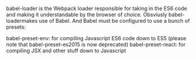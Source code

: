 babel-loader is the Webpack loader responsible for taking in the ES6 code and making it understandable by the browser of choice.
Obsviusly babel-loadermakes use of Babel. And Babel must be configured to use a bunch of presets:

babel-preset-env: for compiling Javascript ES6 code down to ES5 (please note that babel-preset-es2015 is now deprecated)
babel-preset-react: for compiling JSX and other stuff down to Javascript